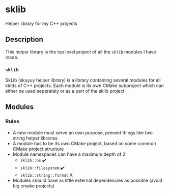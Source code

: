 # sklib
Helper library for my C++ projects

## Description
This helper library is the top level project of all the `sklib` modules I have made.

### `sklib`
SkLib (skuyuy helper library) is a library containing several modules for all kinds of C++ projects.
Each module is its own CMake subproject which can either be used seperately or as a part of the sklib project

## Modules

### Rules
- A new module must serve an own purpose, prevent things like two string helper libraries
- A module has to be its own CMake project, based on some common CMake project structure
- Module namespaces can have a maximum depth of 2:
  - `sklib::os` ✔️
  - `sklib::filesystem` ✔️
  - `sklib::string::format` X
- Modules should have as little external dependencies as possible (avoid big cmake projects)